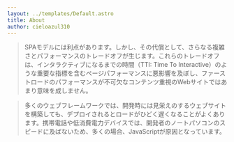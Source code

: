 ```yaml
---
layout: ../templates/Default.astro
title: About
author: cieloazul310
---
```


> SPAモデルには利点があります。しかし、その代償として、さらなる複雑さとパフォーマンスのトレードオフが生じます。これらのトレードオフは、インタラクティブになるまでの時間（TTI: Time To Interactive）のような重要な指標を含むページパフォーマンスに悪影響を及ぼし、ファーストロードのパフォーマンスが不可欠なコンテンツ重視のWebサイトではあまり意味を成しません。

> 多くのウェブフレームワークでは、開発時には見栄えのするウェブサイトを構築しても、デプロイされるとロードがひどく遅くなることがよくあります。携帯電話や低消費電力デバイスでは、開発者のノートパソコンのスピードに及ばないため、多くの場合、JavaScriptが原因となっています。
